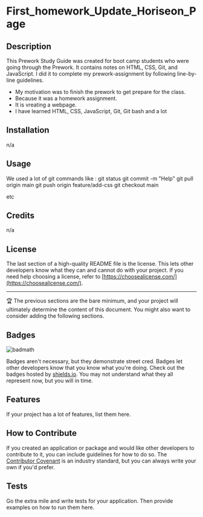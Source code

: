 # First_homework_Update_Horiseon_Page

## Description

This Prework Study Guide was created for boot camp students who were going through the Prework. It contains notes on HTML, CSS, Git, and JavaScript. I did it to complete my prework-assignment by following line-by-line guidelines.

- My motivation was to finish the prework to get prepare for the class.
- Because it was a homework assignment.
- It is vreating a webpage.
- I have learned HTML, CSS, JavaScript, Git, Git bash and a lot


## Installation

n/a 

## Usage

We used a lot of git commands like :
git status
git commit -m "Help"
git pull origin main
git push origin feature/add-css
git checkout main

etc

## Credits

n/a

## License

The last section of a high-quality README file is the license. This lets other developers know what they can and cannot do with your project. If you need help choosing a license, refer to [https://choosealicense.com/](https://choosealicense.com/).

---

🏆 The previous sections are the bare minimum, and your project will ultimately determine the content of this document. You might also want to consider adding the following sections.

## Badges

![badmath](https://img.shields.io/github/languages/top/nielsenjared/badmath)

Badges aren't necessary, but they demonstrate street cred. Badges let other developers know that you know what you're doing. Check out the badges hosted by [shields.io](https://shields.io/). You may not understand what they all represent now, but you will in time.

## Features

If your project has a lot of features, list them here.

## How to Contribute

If you created an application or package and would like other developers to contribute to it, you can include guidelines for how to do so. The [Contributor Covenant](https://www.contributor-covenant.org/) is an industry standard, but you can always write your own if you'd prefer.

## Tests

Go the extra mile and write tests for your application. Then provide examples on how to run them here.
